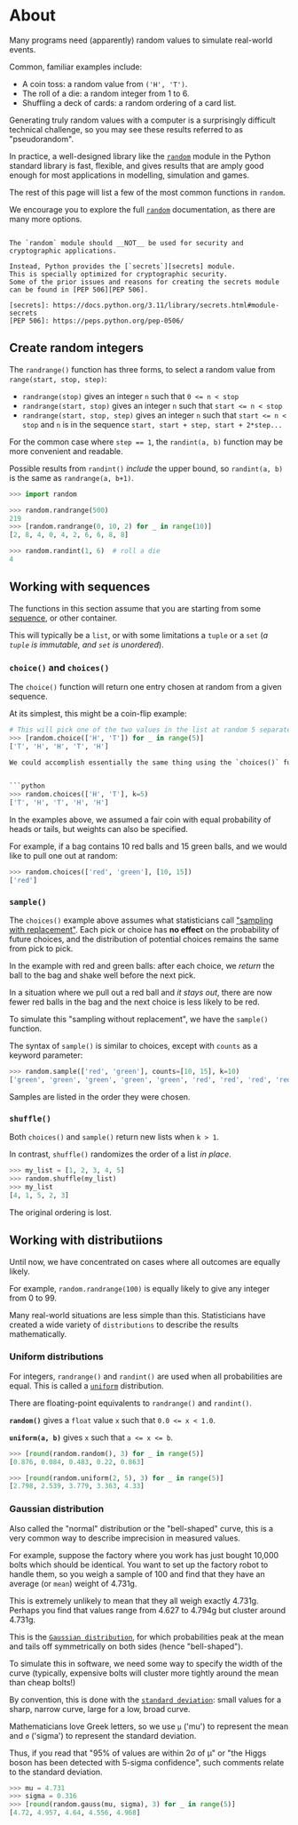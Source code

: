 # About

Many programs need (apparently) random values to simulate real-world events.

Common, familiar examples include:
- A coin toss: a random value from `('H', 'T')`.
- The roll of a die: a random integer from 1 to 6.
- Shuffling a deck of cards: a random ordering of a card list.

Generating truly random values with a computer is a surprisingly difficult technical challenge, so you may see these results referred to as "pseudorandom".

In practice, a well-designed library like the [`random`][random] module in the Python standard library is fast, flexible, and gives results that are amply good enough for most applications in modelling, simulation and games.

The rest of this page will list a few of the most common functions in `random`.

We encourage you to explore the full [`random`][random] documentation, as there are many more options.

~~~~exercism/caution

The `random` module should __NOT__ be used for security and cryptographic applications.

Instead, Python provides the [`secrets`][secrets] module.
This is specially optimized for cryptographic security.
Some of the prior issues and reasons for creating the secrets module can be found in [PEP 506][PEP 506].

[secrets]: https://docs.python.org/3.11/library/secrets.html#module-secrets
[PEP 506]: https://peps.python.org/pep-0506/
~~~~  

## Create random integers

The `randrange()` function has three forms, to select a random value from `range(start, stop, step)`:
- `randrange(stop)` gives an integer `n` such that `0 <= n < stop`
- `randrange(start, stop)` gives an integer `n` such that `start <= n < stop`
- `randrange(start, stop, step)` gives an integer `n` such that `start <= n < stop` and `n` is in the sequence `start, start + step, start + 2*step...`

For the common case where `step == 1`, the `randint(a, b)` function may be more convenient and readable.

Possible results from `randint()` _include_ the upper bound, so `randint(a, b)` is the same as `randrange(a, b+1)`.

```python
>>> import random

>>> random.randrange(500)
219
>>> [random.randrange(0, 10, 2) for _ in range(10)]
[2, 8, 4, 0, 4, 2, 6, 6, 8, 8]

>>> random.randint(1, 6)  # roll a die
4
```

## Working with sequences

The functions in this section assume that you are starting from some [sequence][sequence-types], or other container.


This will typically be a `list`, or with some limitations a `tuple` or a `set` (_a `tuple` is immutable, and `set` is unordered_).


### `choice()` and `choices()`

The `choice()` function will return one entry chosen at random from a given sequence.


At its simplest, this might be a coin-flip example:


```python
# This will pick one of the two values in the list at random 5 separate times 
>>> [random.choice(['H', 'T']) for _ in range(5)]
['T', 'H', 'H', 'T', 'H']

We could accomplish essentially the same thing using the `choices()` function, supplying a keyword argument with the list length:


```python
>>> random.choices(['H', 'T'], k=5)
['T', 'H', 'T', 'H', 'H']
```

In the examples above, we assumed a fair coin with equal probability of heads or tails, but weights can also be specified.


For example, if a bag contains 10 red balls and 15 green balls, and we would like to pull one out at random:


```python
>>> random.choices(['red', 'green'], [10, 15])
['red']
```

### `sample()`

The `choices()` example above assumes what statisticians call ["sampling with replacement"][sampling-with-replacement]. 
Each pick or choice has **no effect** on the probability of future choices, and the distribution of potential choices remains the same from pick to pick.


In the example with red and green balls: after each choice, we _return_ the ball to the bag and shake well before the next pick.


In a situation where we pull out a red ball and _it stays out_, there are now fewer red balls in the bag and the next choice is less likely to be red.

To simulate this "sampling without replacement", we have the `sample()` function.

The syntax of `sample()` is similar to choices, except with `counts` as a keyword parameter:

```python
>>> random.sample(['red', 'green'], counts=[10, 15], k=10)
['green', 'green', 'green', 'green', 'green', 'red', 'red', 'red', 'red', 'green']
```

Samples are listed in the order they were chosen.

### `shuffle()`

Both `choices()` and `sample()` return new lists when `k > 1`.

In contrast, `shuffle()` randomizes the order of a list _in place_.

```python
>>> my_list = [1, 2, 3, 4, 5]
>>> random.shuffle(my_list)
>>> my_list
[4, 1, 5, 2, 3]
```

The original ordering is lost.

## Working with distributiions

Until now, we have concentrated on cases where all outcomes are equally likely.

For example, `random.randrange(100)` is equally likely to give any integer from 0 to 99.

Many real-world situations are less simple than this. Statisticians have created a wide variety of `distributions` to describe the results mathematically.

### Uniform distributions

For integers, `randrange()` and `randint()` are used when all probabilities are equal. This is called a [`uniform`][uniform-distribution] distribution.


There are floating-point equivalents to `randrange()` and `randint()`.

__`random()`__ gives a `float` value `x` such that `0.0 <= x < 1.0`.

__`uniform(a, b)`__ gives `x` such that `a <= x <= b`.

```python
>>> [round(random.random(), 3) for _ in range(5)]
[0.876, 0.084, 0.483, 0.22, 0.863]

>>> [round(random.uniform(2, 5), 3) for _ in range(5)]
[2.798, 2.539, 3.779, 3.363, 4.33]
```

### Gaussian distribution

Also called the "normal" distribution or the "bell-shaped" curve, this is a very common way to describe imprecision in measured values.


For example, suppose the factory where you work has just bought 10,000 bolts which should be identical.
You want to set up the factory robot to handle them, so you weigh a sample of 100 and find that they have an average (or `mean`) weight of 4.731g.

This is extremely unlikely to mean that they all weigh exactly 4.731g.
Perhaps you find that values range from 4.627 to 4.794g but cluster around 4.731g.

This is the [`Gaussian distribution`][gaussian-distribution], for which probabilities peak at the mean and tails off symmetrically on both sides (hence "bell-shaped").

To simulate this in software, we need some way to specify the width of the curve (typically, expensive bolts will cluster more tightly around the mean than cheap bolts!)

By convention, this is done with the [`standard deviation`][standard-deviation]: small values for a sharp, narrow curve, large for a low, broad curve.

Mathematicians love Greek letters, so we use `μ` ('mu') to represent the mean and `σ` ('sigma') to represent the standard deviation.

Thus, if you read that "95% of values are within 2σ of μ" or "the Higgs boson has been detected with 5-sigma confidence", such comments relate to the standard deviation.


```python
>>> mu = 4.731
>>> sigma = 0.316
>>> [round(random.gauss(mu, sigma), 3) for _ in range(5)]
[4.72, 4.957, 4.64, 4.556, 4.968]
```

[random]: https://docs.python.org/3/library/random.html
[secrets]: https://docs.python.org/3/library/secrets.html
[sequence-types]: https://docs.python.org/3/library/stdtypes.html#sequence-types-list-tuple-range
[gaussian-distribution]: https://simple.wikipedia.org/wiki/Normal_distribution
[probability-distribution]: https://simple.wikipedia.org/wiki/Probability_distribution
[sampling-with-replacement]: https://www.youtube.com/watch?v=LnGFL_A6A6A
[standard-deviation]: https://simple.wikipedia.org/wiki/Standard_deviation
[uniform-distribution]: https://www.investopedia.com/terms/u/uniform-distribution.asp#:~:text=In%20statistics%2C%20uniform%20distribution%20refers,a%20spade%20is%20equally%20likely.
